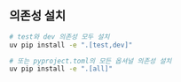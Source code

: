 
## 의존성 설치

```bash
# test와 dev 의존성 모두 설치
uv pip install -e ".[test,dev]"

# 또는 pyproject.toml의 모든 옵셔널 의존성 설치
uv pip install -e ".[all]"
```
